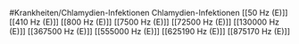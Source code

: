 #Krankheiten/Chlamydien-Infektionen
Chlamydien-Infektionen
[[50 Hz (E)]]
[[410 Hz (E)]]
[[800 Hz (E)]]
[[7500 Hz (E)]]
[[72500 Hz (E)]]
[[130000 Hz (E)]]
[[367500 Hz (E)]]
[[555000 Hz (E)]]
[[625190 Hz (E)]]
[[875170 Hz (E)]]